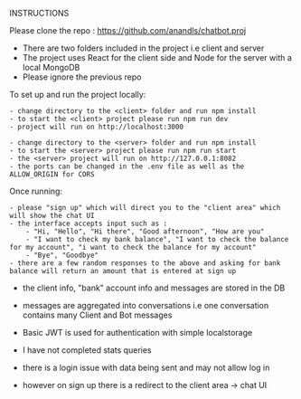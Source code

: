 INSTRUCTIONS

Please clone the repo : https://github.com/anandls/chatbot.proj

* There are two folders included in the project i.e client and server
* The project uses React for the client side and Node for the server with a local MongoDB
* Please ignore the previous repo

To set up and run the project locally:
    
    - change directory to the <client> folder and run npm install
    - to start the <client> project please run npm run dev
    - project will run on http://localhost:3000
    
    - change directory to the <server> folder and run npm install
    - to start the <server> project please run npm run start
    - the <server> project will run on http://127.0.0.1:8082
    - the ports can be changed in the .env file as well as the ALLOW_ORIGIN for CORS

Once running:

    - please "sign up" which will direct you to the "client area" which will show the chat UI
    - the interface accepts input such as :
        - "Hi, "Hello", "Hi there", "Good afternoon", "How are you"
        - "I want to check my bank balance", "I want to check the balance for my account", "i want to check the balance for my account"
        - "Bye", "Goodbye"
    - there are a few random responses to the above and asking for bank balance will return an amount that is entered at sign up

- the client info, "bank" account info and messages are stored in the DB 
- messages are aggregated into conversations i.e one conversation contains many Client and Bot messages
- Basic JWT is used for authentication with simple localstorage

- I have not completed stats queries
- there is a login issue with data being sent and may not allow log in
- however on sign up there is a redirect to the client area -> chat UI
